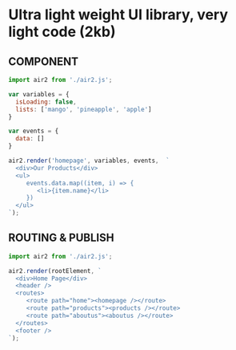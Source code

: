 # Ultra light weight UI library, very light code (2kb)

  
## COMPONENT

```js
import air2 from './air2.js';

var variables = {
  isLoading: false,
  lists: ['mango', 'pineapple', 'apple']
}

var events = {
  data: []
}

air2.render('homepage', variables, events,  `
  <div>Our Products</div>
  <ul>
     events.data.map((item, i) => {
        <li>{item.name}</li>
     })
  </ul>
`);
```


## ROUTING & PUBLISH

```js
import air2 from './air2.js';

air2.render(rootElement, `
  <div>Home Page</div>
  <header />
  <routes>
     <route path="home"><homepage /></route>
     <route path="products"><products /></route>
     <route path="aboutus"><aboutus /></route>
  </routes>
  <footer />
`);
```
